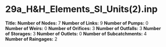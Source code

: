 # 29a_H&H_Elements_SI_Units(2).inp
**Title:** 
**Number of Nodes:** 7
**Number of Links:** 9
**Number of Pumps:** 0
**Number of Weirs:** 0
**Number of Orifices:** 3
**Number of Outfalls:** 3
**Number of Storages:** 3
**Number of Outlets:** 0
**Number of Subcatchments:** 4
**Number of Raingages:** 2
